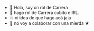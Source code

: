 - 💫 Hola, soy un rol de Carrera
- 🏁 hago rol de Carrera cubito e IRL.
- 💥 ni idea de que hago acá jaja
- 💞 no voy a colaborar con una mierda
               ★
